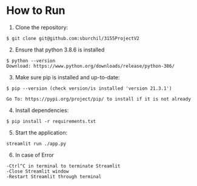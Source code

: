 # How to Run

1. Clone the repository:
```
$ git clone git@github.com:sburchil/3155ProjectV2
```
2. Ensure that python 3.8.6 is installed
```
$ python --version
Download: https://www.python.org/downloads/release/python-386/
```

3. Make sure pip is installed and up-to-date:
```
$ pip --version (check version/is installed 'version 21.3.1')

Go To: https://pypi.org/project/pip/ to install if it is not already
```

4. Install dependencies:
```
$ pip install -r requirements.txt
```

5. Start the application:
```
streamlit run ./app.py
```

6. In case of Error
```
-Ctrl^C in terminal to terminate Streamlit
-Close Streamlit window
-Restart Streamlit through terminal
```
